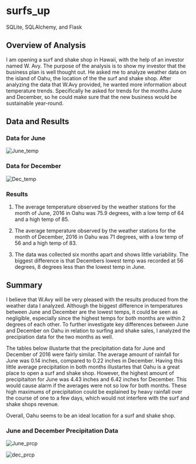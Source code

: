 # surfs_up
SQLite, SQLAlchemy, and Flask

## Overview of Analysis

I am opening a surf and shake shop in Hawaii, with the help of an investor named W. Avy. The purpose of the analysis is to show my investor that the business plan is well thought out. He asked me to analyze weather data on the island of Oahu, the location of the the surf and shake shop. After analyzing the data that W.Avy provided, he wanted more information about temperature trends. Specifically he asked for trends for the months June and December, so he could make sure that the new business would be sustainable year-round.

## Data and Results

### Data for June
![June_temp](https://user-images.githubusercontent.com/101427781/183111286-29bf05b7-b0ff-452b-8077-cffeaf2699c0.png)

### Data for December

![Dec_temp](https://user-images.githubusercontent.com/101427781/183111357-c467e8b2-c80b-43a2-8e84-c00837374e75.png)

### Results 

1. The average temperature observed by the weather stations for the month of June, 2016 in Oahu was 75.9 degrees, with a low temp of 64 and a high temp of 85.
 
2. The average temperature observed by the weather stations for the month of December, 2016 in Oahu was 71 degrees, with a low temp of 56 and a high temp of 83.

3. The data was collected six months apart and shows little variability. The biggest difference is that Decembers lowest temp was recorded at 56 degrees, 8 degrees less than the lowest temp in June. 

## Summary

I believe that W.Avy will be very pleased with the results produced from the weather data I analyzed. Although the biggest difference in temperatures between June and December are the lowest temps, it could be seen as negligible, especially since the highest temps for both months are within 2 degrees of each other. To further investigate key differences between June and December on Oahu in relation to surfing and shake sales, I analyzed the precipiation data for the two months as well. 

The tables below illustarte that the precipitation data for June and December of 2016 were fairly similar. The average amount of rainfall for June was 0.14 inches, compared to 0.22 inches in December. Having this little average precipitation in both months illustartes that Oahu is a great place to open a surf and shake shop. However, the highest amount of precipitaiton for June was 4.43 inches and 6.42 inches for December. This would cause alarm if the averages were not so low for both months. These high maximums of precipitation could be explained by heavy rainfall over the course of one to a few days, which would not interfere with the surf and shake shops revenue.

Overall, Oahu seems to be an ideal location for a surf and shake shop.

### June and December Precipitation Data
![June_prcp](https://user-images.githubusercontent.com/101427781/183114085-a03d2548-c85e-4de5-9f20-406c268ec7e1.png)


![dec_prcp](https://user-images.githubusercontent.com/101427781/183114319-1fb62581-d6e1-4af9-9347-3cd51fc0e0e1.png)






